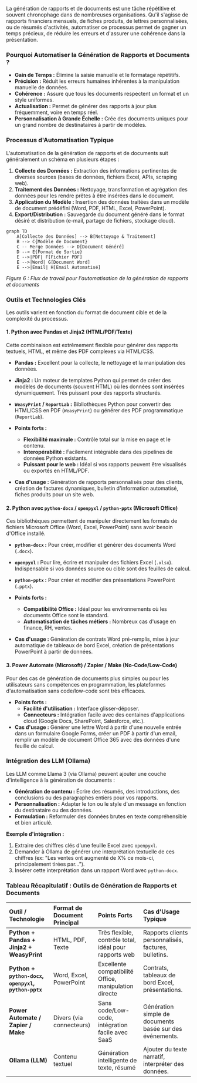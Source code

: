 La génération de rapports et de documents est une tâche répétitive et souvent chronophage dans de nombreuses organisations. Qu'il s'agisse de rapports financiers mensuels, de fiches produits, de lettres personnalisées, ou de résumés d'activités, automatiser ce processus permet de gagner un temps précieux, de réduire les erreurs et d'assurer une cohérence dans la présentation.

### Pourquoi Automatiser la Génération de Rapports et Documents ?

* **Gain de Temps :** Élimine la saisie manuelle et le formatage répétitifs.
* **Précision :** Réduit les erreurs humaines inhérentes à la manipulation manuelle de données.
* **Cohérence :** Assure que tous les documents respectent un format et un style uniformes.
* **Actualisation :** Permet de générer des rapports à jour plus fréquemment, voire en temps réel.
* **Personnalisation à Grande Échelle :** Crée des documents uniques pour un grand nombre de destinataires à partir de modèles.

### Processus d'Automatisation Typique

L'automatisation de la génération de rapports et de documents suit généralement un schéma en plusieurs étapes :

1.  **Collecte des Données :** Extraction des informations pertinentes de diverses sources (bases de données, fichiers Excel, APIs, scraping web).
2.  **Traitement des Données :** Nettoyage, transformation et agrégation des données pour les rendre prêtes à être insérées dans le document.
3.  **Application du Modèle :** Insertion des données traitées dans un modèle de document prédéfini (Word, PDF, HTML, Excel, PowerPoint).
4.  **Export/Distribution :** Sauvegarde du document généré dans le format désiré et distribution (e-mail, partage de fichiers, stockage cloud).

```mermaid
graph TD
    A[Collecte des Données] --> B[Nettoyage & Traitement]
    B --> C{Modèle de Document}
    C -- Merge Données --> D[Document Généré]
    D --> E{Format de Sortie}
    E -->|PDF| F[Fichier PDF]
    E -->|Word| G[Document Word]
    E -->|Email| H[Email Automatisé]
```
*Figure 6 : Flux de travail pour l'automatisation de la génération de rapports et documents*

### Outils et Technologies Clés

Les outils varient en fonction du format de document cible et de la complexité du processus.

#### 1. Python avec Pandas et Jinja2 (HTML/PDF/Texte)

Cette combinaison est extrêmement flexible pour générer des rapports textuels, HTML, et même des PDF complexes via HTML/CSS.

* **Pandas :** Excellent pour la collecte, le nettoyage et la manipulation des données.
* **Jinja2 :** Un moteur de templates Python qui permet de créer des modèles de documents (souvent HTML) où les données sont insérées dynamiquement. Très puissant pour des rapports structurés.
* **`WeasyPrint` / `ReportLab` :** Bibliothèques Python pour convertir des HTML/CSS en PDF (`WeasyPrint`) ou générer des PDF programmatique (`ReportLab`).

* **Points forts :**
    * **Flexibilité maximale :** Contrôle total sur la mise en page et le contenu.
    * **Interopérabilité :** Facilement intégrable dans des pipelines de données Python existants.
    * **Puissant pour le web :** Idéal si vos rapports peuvent être visualisés ou exportés en HTML/PDF.
* **Cas d'usage :** Génération de rapports personnalisés pour des clients, création de factures dynamiques, bulletin d'information automatisé, fiches produits pour un site web.

#### 2. Python avec `python-docx` / `openpyxl` / `python-pptx` (Microsoft Office)

Ces bibliothèques permettent de manipuler directement les formats de fichiers Microsoft Office (Word, Excel, PowerPoint) sans avoir besoin d'Office installé.

* **`python-docx` :** Pour créer, modifier et générer des documents Word (`.docx`).
* **`openpyxl` :** Pour lire, écrire et manipuler des fichiers Excel (`.xlsx`). Indispensable si vos données source ou cible sont des feuilles de calcul.
* **`python-pptx` :** Pour créer et modifier des présentations PowerPoint (`.pptx`).

* **Points forts :**
    * **Compatibilité Office :** Idéal pour les environnements où les documents Office sont le standard.
    * **Automatisation de tâches métiers :** Nombreux cas d'usage en finance, RH, ventes.
* **Cas d'usage :** Génération de contrats Word pré-remplis, mise à jour automatique de tableaux de bord Excel, création de présentations PowerPoint à partir de données.

#### 3. Power Automate (Microsoft) / Zapier / Make (No-Code/Low-Code)

Pour des cas de génération de documents plus simples ou pour les utilisateurs sans compétences en programmation, les plateformes d'automatisation sans code/low-code sont très efficaces.

* **Points forts :**
    * **Facilité d'utilisation :** Interface glisser-déposer.
    * **Connecteurs :** Intégration facile avec des centaines d'applications cloud (Google Docs, SharePoint, Salesforce, etc.).
* **Cas d'usage :** Générer une lettre Word à partir d'une nouvelle entrée dans un formulaire Google Forms, créer un PDF à partir d'un email, remplir un modèle de document Office 365 avec des données d'une feuille de calcul.

### Intégration des LLM (Ollama)

Les LLM comme Llama 3 (via Ollama) peuvent ajouter une couche d'intelligence à la génération de documents :

* **Génération de contenu :** Écrire des résumés, des introductions, des conclusions ou des paragraphes entiers pour vos rapports.
* **Personnalisation :** Adapter le ton ou le style d'un message en fonction du destinataire ou des données.
* **Formulation :** Reformuler des données brutes en texte compréhensible et bien articulé.

**Exemple d'intégration :**
1.  Extraire des chiffres clés d'une feuille Excel avec `openpyxl`.
2.  Demander à Ollama de générer une interprétation textuelle de ces chiffres (ex: "Les ventes ont augmenté de X% ce mois-ci, principalement tirées par...").
3.  Insérer cette interprétation dans un rapport Word avec `python-docx`.

### Tableau Récapitulatif : Outils de Génération de Rapports et Documents

| Outil / Technologie | Format de Document Principal | Points Forts                                   | Cas d'Usage Typique                                  |
| :------------------ | :--------------------------- | :--------------------------------------------- | :--------------------------------------------------- |
| **Python + Pandas + Jinja2 + WeasyPrint** | HTML, PDF, Texte             | Très flexible, contrôle total, idéal pour rapports web | Rapports clients personnalisés, factures, bulletins. |
| **Python + `python-docx`, `openpyxl`, `python-pptx`** | Word, Excel, PowerPoint      | Excellente compatibilité Office, manipulation directe | Contrats, tableaux de bord Excel, présentations.     |
| **Power Automate / Zapier / Make** | Divers (via connecteurs)     | Sans code/Low-code, intégration facile avec SaaS     | Génération simple de documents basée sur des événements. |
| **Ollama (LLM)** | Contenu textuel              | Génération intelligente de texte, résumé       | Ajouter du texte narratif, interpréter des données.  |
